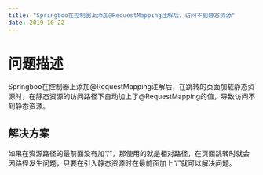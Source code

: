 ```yaml
---
title: "Springboo在控制器上添加@RequestMapping注解后，访问不到静态资源" 
date: 2019-10-22
---
```

# 问题描述
Springboo在控制器上添加@RequestMapping注解后，在跳转的页面加载静态资源时，在静态资源的访问路径下自动加上了@RequestMapping的值，导致访问不到静态资源。

## 解决方案
如果在资源路径的最前面没有加“/”，那使用的就是相对路径，在页面跳转时就会因路径发生问题，只要在引入静态资源时在最前面加上“/”就可以解决问题。
